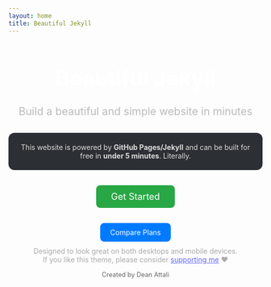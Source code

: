 ```yaml
---
layout: home
title: Beautiful Jekyll
---
```


<div style="text-align: center; margin-top: 60px;">
  <h1 style="font-size: 3em; color: #fff;">Beautiful Jekyll</h1>
  <p style="font-size: 1.5em; color: #bbb;">Build a beautiful and simple website in minutes</p>

  <div style="background:#2c2f33; padding:20px; border-radius:12px; color:#ddd; max-width: 500px; margin: 30px auto;">
    This website is powered by <strong>GitHub Pages/Jekyll</strong> and can be built for free in 
    <strong>under 5 minutes</strong>. Literally.
  </div>

  <a href="#" style="display:inline-block; padding:12px 30px; background:#28a745; color:white; border-radius:8px; font-size:18px; text-decoration:none;">
    Get Started
  </a>

  <div style="margin-top: 40px;">
    <a href="#" style="padding:10px 20px; background:#007bff; color:white; border-radius:8px; text-decoration:none;">Compare Plans</a>
    <p style="color:#aaa; margin-top: 20px;">
      Designed to look great on both desktops and mobile devices.<br>
      If you like this theme, please consider <a href="#" style="color:#66f;">supporting me</a> ❤️
    </p>
    <p style="color:#666; font-size: 0.9em;">Created by Dean Attali</p>
  </div>
</div>
